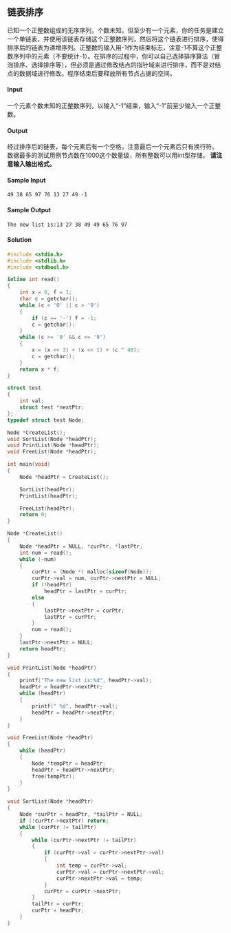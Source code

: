 ## 链表排序

已知一个正整数组成的无序序列，个数未知，但至少有一个元素，你的任务是建立一个单链表，并使用该链表存储这个正整数序列，然后将这个链表进行排序，使得排序后的链表为递增序列。正整数的输入用-1作为结束标志，注意-1不算这个正整数序列中的元素（不要统计-1）。在排序的过程中，你可以自己选择排序算法（冒泡排序、选择排序等），但必须是通过修改结点的指针域来进行排序，而不是对结点的数据域进行修改。程序结束后要释放所有节点占据的空间。

#### Input

一个元素个数未知的正整数序列，以输入“-1”结束，输入“-1”前至少输入一个正整数。

#### Output

经过排序后的链表，每个元素后有一个空格，注意最后一个元素后只有换行符。
数据最多的测试用例节点数在1000这个数量级，所有整数可以用int型存储。
**请注意输入输出格式。**

#### Sample Input

```
49 38 65 97 76 13 27 49 -1
```

#### Sample Output

```
The new list is:13 27 38 49 49 65 76 97
```

#### Solution

````c
#include <stdio.h>
#include <stdlib.h>
#include <stdbool.h>

inline int read()
{
	int x = 0, f = 1;
	char c = getchar();
	while (c < '0' || c > '9')
	{
		if (c == '-') f = -1;
		c = getchar();
	}
	while (c >= '0' && c <= '9')
	{
		x = (x << 3) + (x << 1) + (c ^ 48);
		c = getchar();
	}
	return x * f;
}

struct test
{
	int val;
	struct test *nextPtr;
};
typedef struct test Node;

Node *CreateList();
void SortList(Node *headPtr);
void PrintList(Node *headPtr);
void FreeList(Node *headPtr);

int main(void)
{
	Node *headPtr = CreateList();

	SortList(headPtr);
	PrintList(headPtr);

	FreeList(headPtr);
	return 0;
}

Node *CreateList()
{
	Node *headPtr = NULL, *curPtr, *lastPtr;
	int num = read();
	while (~num)
	{
		curPtr = (Node *) malloc(sizeof(Node));
		curPtr->val = num, curPtr->nextPtr = NULL;
		if (!headPtr)
			headPtr = lastPtr = curPtr;
		else
		{
			lastPtr->nextPtr = curPtr;
			lastPtr = curPtr;
		}
		num = read();
	}
	lastPtr->nextPtr = NULL;
	return headPtr;
}

void PrintList(Node *headPtr)
{
	printf("The new list is:%d", headPtr->val);
	headPtr = headPtr->nextPtr;
	while (headPtr)
	{
		printf(" %d", headPtr->val);
		headPtr = headPtr->nextPtr;
	}
}

void FreeList(Node *headPtr)
{
	while (headPtr)
	{
		Node *tempPtr = headPtr;
		headPtr = headPtr->nextPtr;
		free(tempPtr);
	}
}

void SortList(Node *headPtr)
{
	Node *curPtr = headPtr, *tailPtr = NULL;
	if (!curPtr->nextPtr) return;
	while (curPtr != tailPtr)
	{
		while (curPtr->nextPtr != tailPtr)
		{
			if (curPtr->val > curPtr->nextPtr->val)
			{
				int temp = curPtr->val;
				curPtr->val = curPtr->nextPtr->val;
				curPtr->nextPtr->val = temp;
			}
			curPtr = curPtr->nextPtr;
		}
		tailPtr = curPtr;
		curPtr = headPtr;
	}
}
````

